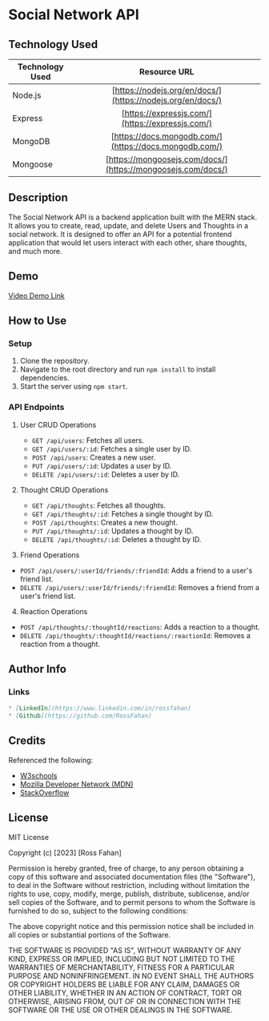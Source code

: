 # Social Network API

## Technology Used 

| Technology Used         | Resource URL           | 
| ----------------------- |:----------------------:| 
| Node.js                 | [https://nodejs.org/en/docs/](https://nodejs.org/en/docs/) | 
| Express                 | [https://expressjs.com/](https://expressjs.com/)      |   
| MongoDB                 | [https://docs.mongodb.com/](https://docs.mongodb.com/)     |    
| Mongoose                | [https://mongoosejs.com/docs/](https://mongoosejs.com/docs/) |

## Description 

The Social Network API is a backend application built with the MERN stack. It allows you to create, read, update, and delete Users and Thoughts in a social network. It is designed to offer an API for a potential frontend application that would let users interact with each other, share thoughts, and much more. 

## Demo
[Video Demo Link](https://drive.google.com/file/d/1L_r5PFSK0O0KXQrHuxb8-WtZWq2Ln9yH/view?usp=sharing)

## How to Use

### Setup

1. Clone the repository.
2. Navigate to the root directory and run `npm install` to install dependencies.
3. Start the server using `npm start`.

### API Endpoints

1. User CRUD Operations
   - `GET /api/users`: Fetches all users.
   - `GET /api/users/:id`: Fetches a single user by ID.
   - `POST /api/users`: Creates a new user.
   - `PUT /api/users/:id`: Updates a user by ID.
   - `DELETE /api/users/:id`: Deletes a user by ID.

2. Thought CRUD Operations
   - `GET /api/thoughts`: Fetches all thoughts.
   - `GET /api/thoughts/:id`: Fetches a single thought by ID.
   - `POST /api/thoughts`: Creates a new thought.
   - `PUT /api/thoughts/:id`: Updates a thought by ID.
   - `DELETE /api/thoughts/:id`: Deletes a thought by ID.

 3. Friend Operations
   - `POST /api/users/:userId/friends/:friendId`: Adds a friend to a user's friend list.
   - `DELETE /api/users/:userId/friends/:friendId`: Removes a friend from a user's friend list.

4. Reaction Operations
- `POST /api/thoughts/:thoughtId/reactions`: Adds a reaction to a thought.
- `DELETE /api/thoughts/:thoughtId/reactions/:reactionId`: Removes a reaction from a thought.

## Author Info
### Links

```md
* [LinkedIn](https://www.linkedin.com/in/rossfahan)
* [Github](https://github.com/RossFahan)
```


## Credits

Referenced the following:
* [W3schools](https://www.w3schools.com/)
* [Mozilla Developer Network (MDN)](https://developer.mozilla.org/)
* [StackOverflow](https://stackoverflow.com)

## License

MIT License

Copyright (c) [2023] [Ross Fahan]

Permission is hereby granted, free of charge, to any person obtaining a copy
of this software and associated documentation files (the "Software"), to deal
in the Software without restriction, including without limitation the rights
to use, copy, modify, merge, publish, distribute, sublicense, and/or sell
copies of the Software, and to permit persons to whom the Software is
furnished to do so, subject to the following conditions:

The above copyright notice and this permission notice shall be included in all
copies or substantial portions of the Software.

THE SOFTWARE IS PROVIDED "AS IS", WITHOUT WARRANTY OF ANY KIND, EXPRESS OR
IMPLIED, INCLUDING BUT NOT LIMITED TO THE WARRANTIES OF MERCHANTABILITY,
FITNESS FOR A PARTICULAR PURPOSE AND NONINFRINGEMENT. IN NO EVENT SHALL THE
AUTHORS OR COPYRIGHT HOLDERS BE LIABLE FOR ANY CLAIM, DAMAGES OR OTHER
LIABILITY, WHETHER IN AN ACTION OF CONTRACT, TORT OR OTHERWISE, ARISING FROM,
OUT OF OR IN CONNECTION WITH THE SOFTWARE OR THE USE OR OTHER DEALINGS IN THE
SOFTWARE.